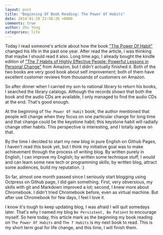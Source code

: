 ```yaml
---
layout: post
title: "Beginning Of Book Reading: The Power Of Habits"
date: 2014-01-20 22:56:26 +0800
comments: true
author: Zhu Yong
categories: life
---
```


Today I read someone's article about how the book ["The Power Of Habit"](http://www.amazon.com/gp/product/081298160X/ref=as_li_ss_tl?ie=UTF8&camp=1789&creative=390957&creativeASIN=081298160X&linkCode=as2&tag=zhuyong.me-20) changed his life in the past one year. After read the article, I was thinking that maybe I should read it also. Long time ago, I already bought the kindle edition of ["The 7 Habits of Highly Effective People: Powerful Lessons in Personal Change"](http://www.amazon.com/gp/product/1455892823/ref=as_li_ss_tl?ie=UTF8&camp=1789&creative=390957&creativeASIN=1455892823&linkCode=as2&tag=zhuyong.me-20) from Amazon, but I didn't actually finished it. Both of the two books are very good book about self improvement; both of them have excellent customer reviews from thousands of customers on Amazon. 

So after dinner when I carried my son to national library to return his books, I searched the library catalogs. Although the records shown that both the book and the audio CDs are available, I only managed to find the audio CDs at the end. That's good enough.

At the beginning of `The Power Of Habit` book, the author mentioned that people will change when they focus on one particular change for long time and that change could be the keystone habit; this keystone habit will radially change other habits. This perspective is interesting, and I totally agree on that. 

<!-- more -->

By the time I decided to start my new blog in pure English on Github Pages, I haven't read this book yet, but I think my initiative goal was to make achievement through the process of writing blog. By written purely in English, I can improve my English; by written some technique stuff, I would and can learn some new tech or programming skills; by written blog, attract some audiences, build my reputation. :)

So far, almost one month passed since I seriously start blogging using Octpress on Github page, I did gain something. First, very obversious, my skills with git and Markdown improved a lot; second, I knew more about Chromebook. I didn't tried Chromebook before, even as virtual machine. But after use Chromebook for few days, I feel I love it.

I know it's tough to keep updating blog, I was afraid I will quit somedays later. That's why I named my blog `Be Persistent, Be Patient` to encourage myself. So here today, this article mark as the beginning my book reading on `The Power Of Habits` and `The 7 Habits` is my next book to read. This is my short term goal for life change, and this time, I will finish them.